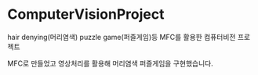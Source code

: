 # ComputerVisionProject
hair denying(머리염색) puzzle game(퍼즐게임)등 MFC를 활용한 컴퓨터비전 프로젝트


MFC로 만들었고 영상처리를 활용해 머리염색 퍼즐게임을 구현했습니다.
